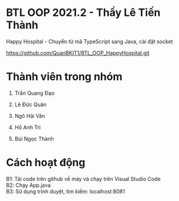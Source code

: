 # BTL OOP 2021.2 - Thầy Lê Tiến Thành

Happy Hospital - Chuyển từ mã TypeScript sang Java, cài đặt socket

https://github.com/QuanBKIT1/BTL_OOP_HappyHospital.git

# Thành viên trong nhóm

1. Trần Quang Đạo 

2. Lê Đức Quân 

3. Ngô Hải Văn

4. Hồ Anh Trí

5. Bùi Ngọc Thành


# Cách hoạt động 

B1: Tải code trên github về máy và chạy trên Visual Studio Code<br>
B2: Chạy App.java <br>
B3: Sử dụng trình duyệt, tìm kiếm: localhost:8081
